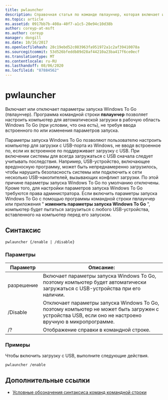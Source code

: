 ```yaml
---
title: pwlauncher
description: Справочная статья по команде пвлаунчер, которая включает или отключает параметры запуска Windows To Go (пвлаунчер).
ms.topic: article
ms.assetid: 0917bb7b-408a-40f7-a1c5-20e94c10d38b
author: coreyp-at-msft
ms.author: coreyp
manager: dongill
ms.date: 10/16/2017
ms.openlocfilehash: 28c19ebd52c083963fa951972a1c2af39410078a
ms.sourcegitcommit: 53d526bfeddb89d28af44210a23ba417f6ce0ecf
ms.translationtype: MT
ms.contentlocale: ru-RU
ms.lasthandoff: 08/06/2020
ms.locfileid: "87884562"
---
```

# <a name="pwlauncher"></a>pwlauncher

Включает или отключает параметры запуска Windows To Go (пвлаунчер). Программа командной строки **пвлаунчер** позволяет настроить компьютер для автоматической загрузки в рабочую область Windows To Go (при условии, что она есть), не требуя ввода встроенного по или изменения параметров запуска.

Параметры запуска Windows To Go позволяют пользователю настроить компьютер для загрузки с USB-порта из Windows, не вводя встроенное по, если их встроенное по поддерживает загрузку с USB. При включении системы для всегда загружаться с USB сначала следует учитывать последствия. Например, USB-устройство, включающее вредоносную программу, может быть непреднамеренно загрузилось, чтобы нарушить безопасность системы или подключить к сети несколько USB-накопителей, вызывающих конфликт загрузки. По этой причине параметры запуска Windows To Go по умолчанию отключены. Кроме того, для настройки параметров запуска Windows To Go требуются права администратора. Если включить параметры запуска Windows To Go с помощью программы командной строки пвлаунчер или приложения " **изменить параметры запуска Windows To Go** ", компьютер будет пытаться загрузиться с любого USB-устройства, вставленного на компьютер перед его запуском.

## <a name="syntax"></a>Синтаксис

```
pwlauncher {/enable | /disable}
```

### <a name="parameters"></a>Параметры

| Параметр | Описание: |
|--|--|
| разрешение | Включает параметры запуска Windows To Go, поэтому компьютер будет автоматически загружаться с USB-устройства при его наличии. |
| /Disable | Отключает параметры запуска Windows To Go, поэтому компьютер не может быть загружен с устройства USB, если оно не настроено вручную в микропрограмме. |
| /? | Отображение справки в командной строке. |

### <a name="examples"></a>Примеры

Чтобы включить загрузку с USB, выполните следующие действия.

```
pwlauncher /enable
```

## <a name="additional-references"></a>Дополнительные ссылки

- [Условные обозначения синтаксиса команд командной строки](command-line-syntax-key.md)
